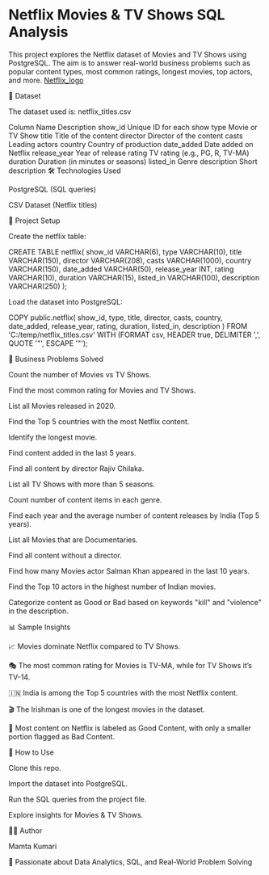 # Netflix Movies & TV Shows SQL Analysis

This project explores the Netflix dataset of Movies and TV Shows using PostgreSQL.
The aim is to answer real-world business problems such as popular content types, most common ratings, longest movies, top actors, and more.
[Netflix_logo](https://github.com/mamta486/Netflix_sql_Project/blob/main/logo_netflix.png)

📂 Dataset

The dataset used is: netflix_titles.csv

Column Name	Description
show_id	Unique ID for each show
type	Movie or TV Show
title	Title of the content
director	Director of the content
casts	Leading actors
country	Country of production
date_added	Date added on Netflix
release_year	Year of release
rating	TV rating (e.g., PG, R, TV-MA)
duration	Duration (in minutes or seasons)
listed_in	Genre
description	Short description
🛠️ Technologies Used

PostgreSQL (SQL queries)

CSV Dataset (Netflix titles)

🚀 Project Setup

Create the netflix table:

CREATE TABLE netflix(
  show_id VARCHAR(6),
  type VARCHAR(10),
  title VARCHAR(150),
  director VARCHAR(208),
  casts VARCHAR(1000),
  country VARCHAR(150),
  date_added VARCHAR(50),
  release_year INT,
  rating VARCHAR(10),
  duration VARCHAR(15),
  listed_in VARCHAR(100),
  description VARCHAR(250)
);


Load the dataset into PostgreSQL:

COPY public.netflix(
    show_id, type, title, director, casts, country,
    date_added, release_year, rating, duration,
    listed_in, description
)
FROM 'C:/temp/netflix_titles.csv'
WITH (FORMAT csv, HEADER true, DELIMITER ',', QUOTE '"', ESCAPE '"');

📌 Business Problems Solved

Count the number of Movies vs TV Shows.

Find the most common rating for Movies and TV Shows.

List all Movies released in 2020.

Find the Top 5 countries with the most Netflix content.

Identify the longest movie.

Find content added in the last 5 years.

Find all content by director Rajiv Chilaka.

List all TV Shows with more than 5 seasons.

Count number of content items in each genre.

Find each year and the average number of content releases by India (Top 5 years).

List all Movies that are Documentaries.

Find all content without a director.

Find how many Movies actor Salman Khan appeared in the last 10 years.

Find the Top 10 actors in the highest number of Indian movies.

Categorize content as Good or Bad based on keywords "kill" and "violence" in the description.

📊 Sample Insights

📈 Movies dominate Netflix compared to TV Shows.

🎭 The most common rating for Movies is TV-MA, while for TV Shows it’s TV-14.

🇮🇳 India is among the Top 5 countries with the most Netflix content.

🎬 The Irishman is one of the longest movies in the dataset.

🔎 Most content on Netflix is labeled as Good Content, with only a smaller portion flagged as Bad Content.

📌 How to Use

Clone this repo.

Import the dataset into PostgreSQL.

Run the SQL queries from the project file.

Explore insights for Movies & TV Shows.

👩‍💻 Author

Mamta Kumari

🚀 Passionate about Data Analytics, SQL, and Real-World Problem Solving
